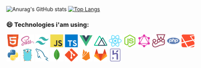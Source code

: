 <!-- ### Hi there I'am Jim, Junior Full Stack Developer <img src="https://user-images.githubusercontent.com/1303154/88677602-1635ba80-d120-11ea-84d8-d263ba5fc3c0.gif" width="25px" alt="hi"> -->

![Anurag's GitHub stats](https://github-readme-stats.vercel.app/api?username=geojimas&hide=prs,issues,contribs&theme=noctis_minimus&show_icons=true)
[![Top Langs](https://github-readme-stats.vercel.app/api/top-langs/?username=geojimas&langs_count=6&theme=noctis_minimus&layout=compact)](https://github.com/anuraghazra/github-readme-stats)

### 😄 Technologies i'am using:
<img src="https://github.com/devicons/devicon/blob/master/icons/html5/html5-original.svg" width="35" height="35" /> <img src="https://github.com/devicons/devicon/blob/master/icons/sass/sass-original.svg" width="35" height="35" /> <img src="https://github.com/devicons/devicon/blob/master/icons/tailwindcss/tailwindcss-plain.svg" width="35" height="35" /> <img src="https://github.com/devicons/devicon/blob/master/icons/javascript/javascript-original.svg" width="35" height="35" /> <img src="https://github.com/devicons/devicon/blob/master/icons/typescript/typescript-original.svg" width="35" height="35" /> <img src="https://github.com/devicons/devicon/blob/master/icons/vuejs/vuejs-original.svg" width="35" height="35" /> <img src="https://github.com/devicons/devicon/blob/master/icons/nuxtjs/nuxtjs-original.svg" width="35" height="35" /> <img src="https://github.com/devicons/devicon/blob/master/icons/react/react-original.svg" width="35" height="35" /> <img src="https://github.com/devicons/devicon/blob/master/icons/nodejs/nodejs-original.svg" width="35" height="35" /> <img src="https://github.com/devicons/devicon/blob/master/icons/graphql/graphql-plain.svg" width="35" height="35" /> <img src="https://github.com/devicons/devicon/blob/master/icons/jest/jest-plain.svg" width="35" height="35" /> <img src="https://github.com/devicons/devicon/blob/master/icons/php/php-plain.svg" width="35" height="35" /> <img src="https://github.com/devicons/devicon/blob/master/icons/laravel/laravel-plain.svg" width="35" height="35" /> <img 
src="https://github.com/devicons/devicon/blob/master/icons/python/python-original.svg" width="35" height="35" /> <img 
src="https://github.com/devicons/devicon/blob/master/icons/go/go-original.svg" width="35" height="35" /> <img 
src="https://github.com/devicons/devicon/blob/master/icons/mysql/mysql-original.svg" width="35" height="35" /> <img src="https://github.com/devicons/devicon/blob/master/icons/mongodb/mongodb-original.svg" width="35" height="35" /> <img src="https://github.com/devicons/devicon/blob/master/icons/git/git-plain.svg" width="35" height="35" /> <img src="https://github.com/devicons/devicon/blob/master/icons/firebase/firebase-plain.svg" width="35" height="35" /> <img src="https://github.com/devicons/devicon/blob/master/icons/gitlab/gitlab-original.svg" width="35" height="35" /> <img src="https://github.com/devicons/devicon/blob/master/icons/heroku/heroku-original.svg" width="35" height="35" />


<!--
**Jimgeo98/Jimgeo98** is a ✨ _special_ ✨ repository because its `README.md` (this file) appears on your GitHub profile.

Here are some ideas to get you started:

- 🔭 I’m currently working on ...
- 🌱 I’m currently learning ...
- 👯 I’m looking to collaborate on ...
- 🤔 I’m looking for help with ...
- 💬 Ask me about ...
- 📫 How to reach me: ...
- 😄 Pronouns: ...
- ⚡ Fun fact: ...
-->
